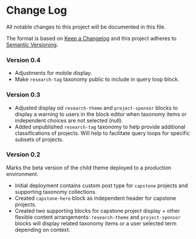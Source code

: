 # Change Log

All notable changes to this project will be documented in this file.

The format is based on [Keep a Changelog](http://keepachangelog.com/)
and this project adheres to [Semantic Versioning](http://semver.org/).

### Version 0.4

- Adjustments for mobile display.
- Make `research-tag` taxonomy public to include in query loop block.

### Version 0.3

- Adjusted display od `research-theme` and `project-sponsor` blocks to display a warning to users in the block editor when taxonomy items or independent choices are not selected (null).
- Added unpublished `research-tag` taxonomy to help provide additional classifications of projects. Will help to facilitate query loops for specific subsets of projects.

### Version 0.2

Marks the beta version of the child theme deployed to a production environment.

- Initial deployment contains custom post type for `capstone` projects and supporting taxonomy collections.
- Created `capstone-hero` block as independent header for capstone projects.
- Created two supporting blocks for capstone project display + other flexible content arrangements: `research-theme` and `project-sponsor` blocks will display related taxonomy items or a user selected term depending on context.
